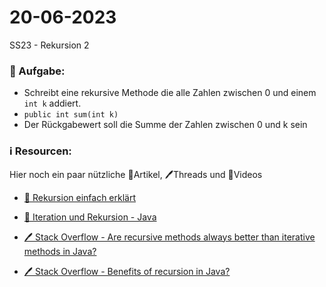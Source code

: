 # 20-06-2023
SS23 - Rekursion 2

### 📝 Aufgabe:

- Schreibt eine rekursive Methode die alle Zahlen zwischen 0 und einem ```int k``` addiert.
- ```public int sum(int k)```
- Der Rückgabewert soll die Summe der Zahlen zwischen 0 und k sein



### ℹ️ Resourcen:
Hier noch ein paar nützliche 📃Artikel, 🖊️Threads und 🎥Videos

- [🎥 Rekursion einfach erklärt](https://www.youtube.com/watch?v=weTpjhDnLnc)

- [📃 Iteration und Rekursion - Java](https://java-tutorial.org/iteration_und_rekursion.html)

- [🖊️ Stack Overflow - Are recursive methods always better than iterative methods in Java?](https://stackoverflow.com/questions/15346774/are-recursive-methods-always-better-than-iterative-methods-in-java)
- [🖊️ Stack Overflow - Benefits of recursion in Java?](https://stackoverflow.com/questions/8573116/what-is-the-benefit-of-using-or-creating-recursive-functions-in-java)
